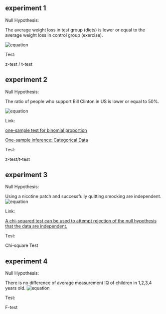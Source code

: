 ## experiment 1

Null Hypothesis: 

The average weight loss in test group (diets) is lower or equal to the average weight loss in control group (exercise).

![equation](http://mathurl.com/zh2t2e9.png)

Test:

z-test / t-test

## experiment 2

Null Hypothesis:

The ratio of people who support Bill Clinton in US is lower or equal to 50%.

![equation](http://mathurl.com/zg64vjt.png)



Link:

[one-sample test for binomial proportion](http://www.ucdmc.ucdavis.edu/ctsc/documents/Categorical.pdf)

[One-sample inference: Categorical Data](http://web.as.uky.edu/statistics/users/pbreheny/580-f09/lectures/7.pdf)

Test:

z-test/t-test

## experiment 3

Null Hypothesis:

Using a nicotine patch and successfully quitting smocking are independent.
![equation](http://mathurl.com/gu3xfz9.png)

Link:

[A chi-squared test can be used to attempt rejection of the null hypothesis that the data are independent.](https://en.wikipedia.org/wiki/Chi-squared_test)

Test:

Chi-square Test

## experiment 4

Null Hypothesis:

There is no difference of  average measurement IQ of children in 1,2,3,4 years old.
![equation](http://mathurl.com/jzodzq5.png)

Test:

F-test
